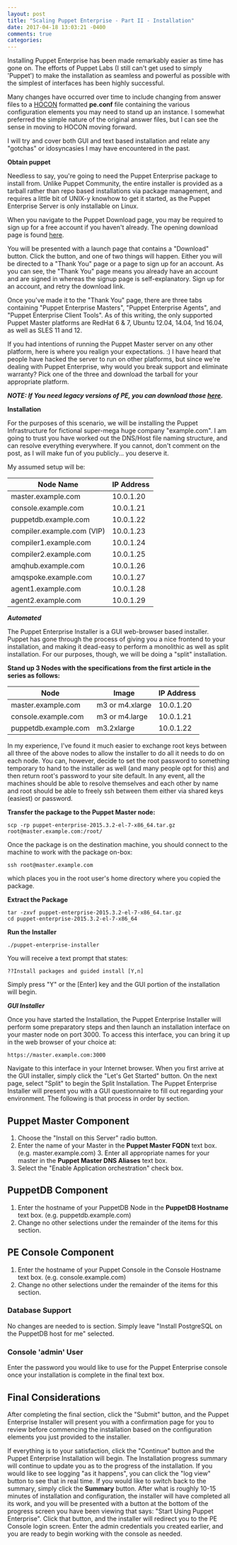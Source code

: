 ```yaml
---
layout: post
title: "Scaling Puppet Enterprise - Part II - Installation"
date: 2017-04-18 13:03:21 -0400
comments: true
categories: 
---
```

Installing Puppet Enterprise has been made remarkably easier as time has gone on. The efforts of Puppet Labs (I still can't get used to simply 'Puppet') to make the installation as seamless and powerful as possible with the simplest of interfaces has been highly successful. 

Many changes have occurred over time to include changing from answer files to a [HOCON](https://docs.puppet.com/pe/latest/config_hocon.html) formatted **pe.conf** file containing the various configuration elements you may need to stand up an instance. I somewhat preferred the simple nature of the original answer files, but I can see the sense in moving to HOCON moving forward.

I will try and cover both GUI and text based installation and relate any "gotchas" or idosyncasies I may have encountered in the past.

**Obtain puppet**

Needless to say, you're going to need the Puppet Enterprise package to install from. Unlike Puppet Community, the entire installer is provided as a tarball rather than repo based installations via package management, and requires a little bit of UNIX-y knowhow to get it started, as the Puppet Enterprise Server is only installable on Linux.

When you navigate to the Puppet Download page, you may be required to sign up for a free account if you haven't already. The opening download page is found [here](https://puppet.com/download-puppet-enterprise).  

You will be presented with a launch page that contains a "Download" button.  Click the button, and one of two things will happen.  Either you will be directed to a "Thank You" page or a page to sign up for an account. As you can see, the "Thank You" page means you already have an account and are signed in whereas the signup page is self-explanatory. Sign up for an account, and retry the download link.

Once you've made it to the "Thank You" page, there are three tabs containing "Puppet Enterprise Masters", "Puppet Enterprise Agents", and "Puppet Enterprise Client Tools". As of this writing, the only supported Puppet Master platforms are RedHat 6 & 7, Ubuntu 12.04, 14.04, 1nd 16.04, as well as SLES 11 and 12.

If you had intentions of running the Puppet Master server on any other platform, here is where you realign your expectations.  :)  I have heard that people have hacked the server to run on other platforms, but since we're dealing with Puppet Enterprise, why would you break support and eliminate warranty?  Pick one of the three and download the tarball for your appropriate platform.

***NOTE:  If You need legacy versions of PE, you can download those [here](https://puppetlabs.com/misc/pe-files/previous-releases).***

**Installation**

For the purposes of this scenario, we will be installing the Puppet Infrastructure for fictional super-mega huge company "example.com". I am going to trust you have worked out the DNS/Host file naming structure, and can resolve everything everywhere.  If you cannot, don't comment on the post, as I will make fun of you publicly... you deserve it.

My assumed setup will be:

| Node Name | IP Address |
| --------- | ---------- |
| master.example.com  | 10.0.1.20 |
| console.example.com  | 10.0.1.21 |
| puppetdb.example.com  | 10.0.1.22 |
| compiler.example.com (VIP)  | 10.0.1.23 |
| compiler1.example.com  | 10.0.1.24 |
| compiler2.example.com  | 10.0.1.25 |
| amqhub.example.com  | 10.0.1.26 |
| amqspoke.example.com  | 10.0.1.27 |
| agent1.example.com  | 10.0.1.28 |
| agent2.example.com  | 10.0.1.29 |

***Automated***

The Puppet Enterprise Installer is a GUI web-browser based installer. Puppet has gone through the process of giving you a nice frontend to your installation, and making it dead-easy to perform a monolithic as well as split installation.  For our purposes, though, we will be doing a "split" installation.

**Stand up 3 Nodes with the specifications from the first article in the series as follows:**

| Node | Image | IP Address |
| ---- | ----- | ---------- |
|  master.example.com  |  m3 or m4.xlarge  |  10.0.1.20  |
|  console.example.com  |  m3 or m4.large  |  10.0.1.21  |
|  puppetdb.example.com  |  m3.2xlarge  |  10.0.1.22  |

In my experience, I've found it much easier to exchange root keys between all three of the above nodes to allow the installer to do all it needs to do on each node. You can, however, decide to set the root password to something temporary to hand to the installer as well (and many people opt for this) and then return root's password to your site default.  In any event, all the machines should be able to resolve themselves and each other by name and root should be able to freely ssh between them either via shared keys (easiest) or password.

**Transfer the package to the Puppet Master node:**

```
scp -rp puppet-enterprise-2015.3.2-el-7-x86_64.tar.gz root@master.example.com:/root/
```

Once the package is on the destination machine, you should connect to the machine to work with the package on-box:

```
ssh root@master.example.com
```

which places you in the root user's home directory where you copied the package.

**Extract the Package**

```
tar -zxvf puppet-enterprise-2015.3.2-el-7-x86_64.tar.gz 
cd puppet-enterprise-2015.3.2-el-7-x86_64
```

**Run the Installer**

```
./puppet-enterprise-installer
```

You will receive a text prompt that states:

```
??Install packages and guided install [Y,n]
```

Simply press "Y" or the [Enter] key and the GUI portion of the installation will begin.

***GUI Installer***

Once you have started the Installation, the Puppet Enterprise Installer will perform some preparatory steps and then launch an installation interface on your master node on port 3000. To access this interface, you can bring it up in the web browser of your choice at:

```
https://master.example.com:3000
```

Navigate to this interface in your Internet browser. When you first arrive at the GUI installer, simply click the "Let's Get Started" button. On the next page, select "Split" to begin the Split Installation.The Puppet Enterprise Installer will present you with a GUI questionnaire to fill out regarding your environment. The following is that process in order by section.

## Puppet Master Component

1. Choose the "Install on this Server" radio button.2. Enter the name of your Master in the **Puppet Master FQDN** text box. (e.g. master.example.com) 3. Enter all appropriate names for your master in the **Puppet Master DNS Aliases** text box.4. Select the "Enable Application orchestration" check box.## PuppetDB Component

1. Enter the hostname of your PuppetDB Node in the **PuppetDB Hostname** text box. (e.g. puppetdb.example.com) 
2. Change no other selections under the remainder of the items for this section.

## PE Console Component

1. Enter the hostname of your Puppet Console in the Console Hostname text box. (e.g. console.example.com) 
2. Change no other selections under the remainder of the items for this section.

### Database Support

No changes are needed to is section. Simply leave "Install PostgreSQL on the PuppetDB host for me" selected.

### Console 'admin' User

Enter the password you would like to use for the Puppet Enterprise console once your installation is complete in the final text box.

## Final Considerations

After completing the final section, click the "Submit" button, and the Puppet Enterprise Installer will present you with a confirmation page for you to review before commencing the installation based on the configuration elements you just provided to the installer.

If everything is to your satisfaction, click the "Continue" button and the Puppet Enterprise Installation will begin.The Installation progress summary will continue to update you as to the progress of the installation. If you would like to see logging "as it happens", you can click the "log view" button to see that in real time. If you would like to switch back to the summary, simply click the **Summary** button.After what is roughly 10-15 minutes of installation and configuration, the installer will have completed all its work, and you will be presented with a button at the bottom of the progress screen you have been viewing that says: "Start Using Puppet Enterprise".  Click that button, and the installer will redirect you to the PE Console login screen.  Enter the admin credentials you created earlier, and you are ready to begin working with the console as needed.